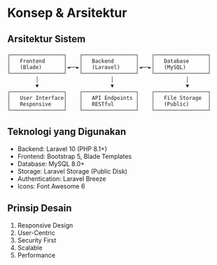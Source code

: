 # Konsep & Arsitektur

## Arsitektur Sistem

```
┌─────────────────┐    ┌─────────────────┐    ┌─────────────────┐
│   Frontend      │    │   Backend       │    │   Database      │
│   (Blade)       │◄──►│   (Laravel)     │◄──►│   (MySQL)       │
└─────────────────┘    └─────────────────┘    └─────────────────┘
         │                       │                       │
         ▼                       ▼                       ▼
┌─────────────────┐    ┌─────────────────┐    ┌─────────────────┐
│   User Interface│    │   API Endpoints │    │   File Storage  │
│   Responsive    │    │   RESTful       │    │   (Public)      │
└─────────────────┘    └─────────────────┘    └─────────────────┘
```

## Teknologi yang Digunakan
- Backend: Laravel 10 (PHP 8.1+)
- Frontend: Bootstrap 5, Blade Templates
- Database: MySQL 8.0+
- Storage: Laravel Storage (Public Disk)
- Authentication: Laravel Breeze
- Icons: Font Awesome 6

## Prinsip Desain
1. Responsive Design
2. User-Centric
3. Security First
4. Scalable
5. Performance 